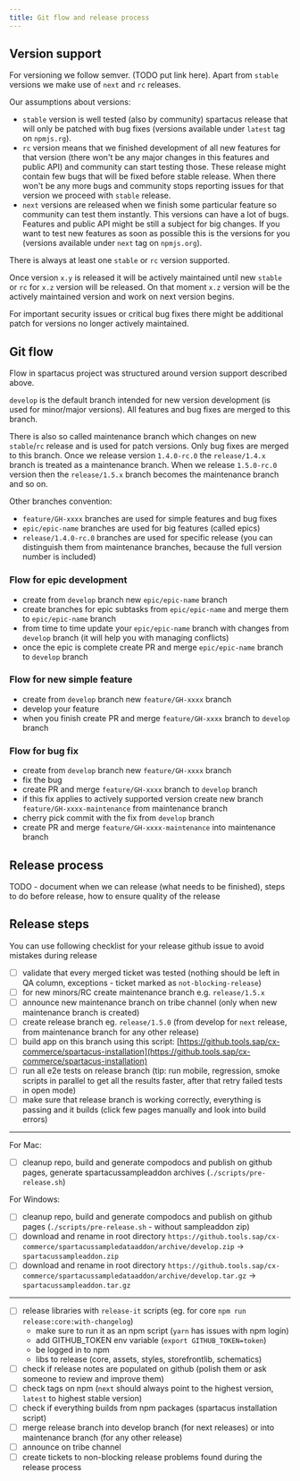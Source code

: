```yaml
---
title: Git flow and release process
---
```


## Version support

For versioning we follow semver. (TODO put link here). Apart from `stable` versions we make use of `next` and `rc` releases.

Our assumptions about versions:

- `stable` version is well tested (also by community) spartacus release that will only be patched with bug fixes (versions available under `latest` tag on `npmjs.rg`).
- `rc` version means that we finished development of all new features for that version (there won't be any major changes in this features and public API) and community can start testing those. These release might contain few bugs that will be fixed before stable release. When there won't be any more bugs and community stops reporting issues for that version we proceed with `stable` release.
- `next` versions are released when we finish some particular feature so community can test them instantly. This versions can have a lot of bugs. Features and public API might be still a subject for big changes. If you want to test new features as soon as possible this is the versions for you (versions available under `next` tag on `npmjs.org`).

There is always at least one `stable` or `rc` version supported.

Once version `x.y` is released it will be actively maintained until new `stable` or `rc` for `x.z` version will be released.
On that moment `x.z` version will be the actively maintained version and work on next version begins.

For important security issues or critical bug fixes there might be additional patch for versions no longer actively maintained.

## Git flow

Flow in spartacus project was structured around version support described above.

`develop` is the default branch intended for new version development (is used for minor/major versions). All features and bug fixes are merged to this branch.

There is also so called maintenance branch which changes on new `stable`/`rc` release and is used for patch versions. Only bug fixes are merged to this branch.
Once we release version `1.4.0-rc.0` the `release/1.4.x` branch is treated as a maintenance branch. When we release `1.5.0-rc.0` version then the `release/1.5.x` branch becomes the maintenance branch and so on.

Other branches convention:

- `feature/GH-xxxx` branches are used for simple features and bug fixes
- `epic/epic-name` branches are used for big features (called epics)
- `release/1.4.0-rc.0` branches are used for specific release (you can distinguish them from maintenance branches, because the full version number is included)

### Flow for epic development

- create from `develop` branch new `epic/epic-name` branch
- create branches for epic subtasks from `epic/epic-name` and merge them to `epic/epic-name` branch
- from time to time update your `epic/epic-name` branch with changes from `develop` branch (it will help you with managing conflicts)
- once the epic is complete create PR and merge `epic/epic-name` branch to `develop` branch

### Flow for new simple feature

- create from `develop` branch new `feature/GH-xxxx` branch
- develop your feature
- when you finish create PR and merge `feature/GH-xxxx` branch to `develop` branch

### Flow for bug fix

- create from `develop` branch new `feature/GH-xxxx` branch
- fix the bug
- create PR and merge `feature/GH-xxxx` branch to `develop` branch
- if this fix applies to actively supported version create new branch `feature/GH-xxxx-maintenance` from maintenance branch
- cherry pick commit with the fix from `develop` branch
- create PR and merge `feature/GH-xxxx-maintenance` into maintenance branch

## Release process

TODO - document when we can release (what needs to be finished), steps to do before release, how to ensure quality of the release

## Release steps

You can use following checklist for your release github issue to avoid mistakes during release

- [ ] validate that every merged ticket was tested (nothing should be left in QA column, exceptions - ticket marked as `not-blocking-release`)
- [ ] for new minors/RC create maintenance branch e.g. `release/1.5.x`
- [ ] announce new maintenance branch on tribe channel (only when new maintenance branch is created)
- [ ] create release branch eg. `release/1.5.0` (from develop for `next` release, from maintenance branch for any other release)
- [ ] build app on this branch using this script: [https://github.tools.sap/cx-commerce/spartacus-installation](https://github.tools.sap/cx-commerce/spartacus-installation)
- [ ] run all e2e tests on release branch (tip: run mobile, regression, smoke scripts in parallel to get all the results faster, after that retry failed tests in open mode)
- [ ] make sure that release branch is working correctly, everything is passing and it builds (click few pages manually and look into build errors)

---

For Mac:

- [ ] cleanup repo, build and generate compodocs and publish on github pages, generate spartacussampleaddon archives (`./scripts/pre-release.sh`)

For Windows:

- [ ] cleanup repo, build and generate compodocs and publish on github pages (`./scripts/pre-release.sh` - without sampleaddon zip)
- [ ] download and rename in root directory `https://github.tools.sap/cx-commerce/spartacussampledataaddon/archive/develop.zip` -> `spartacussampleaddon.zip`
- [ ] download and rename in root directory `https://github.tools.sap/cx-commerce/spartacussampledataaddon/archive/develop.tar.gz` -> `spartacussampleaddon.tar.gz`

---

- [ ] release libraries with `release-it` scripts (eg. for core `npm run release:core:with-changelog`)
  - make sure to run it as an npm script (`yarn` has issues with npm login)
  - add GITHUB_TOKEN env variable (`export GITHUB_TOKEN=token`)
  - be logged in to npm
  - libs to release (core, assets, styles, storefrontlib, schematics)
- [ ] check if release notes are populated on github (polish them or ask someone to review and improve them)
- [ ] check tags on npm (`next` should always point to the highest version, `latest` to highest stable version)
- [ ] check if everything builds from npm packages (spartacus installation script)
- [ ] merge release branch into develop branch (for next releases) or into maintenance branch (for any other release)
- [ ] announce on tribe channel
- [ ] create tickets to non-blocking release problems found during the release process
